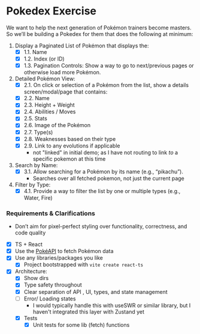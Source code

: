 # Pokedex Exercise

We want to help the next generation of Pokémon trainers become masters. So we’ll be building
a Pokedex for them that does the following at minimum:

1. Display a Paginated List of Pokémon that displays the:
   - [x] 1.1. Name
   - [x] 1.2. Index (or ID)
   - [x] 1.3. Pagination Controls: Show a way to go to next/previous pages or otherwise load more Pokémon.
2. Detailed Pokémon View:
   - [x] 2.1. On click or selection of a Pokémon from the list, show a details screen/modal/page that contains:
   - [x] 2.2. Name
   - [x] 2.3. Height + Weight
   - [x] 2.4. Abilities / Moves
   - [x] 2.5. Stats
   - [x] 2.6. Image of the Pokémon
   - [x] 2.7. Type(s)
   - [x] 2.8. Weaknesses based on their type
   - [x] 2.9. Link to any evolutions if applicable
     - not "linked" in initial demo; as I have not routing to link _to_ a specific pokemon at this time
3. Search by Name:
   - [x] 3.1. Allow searching for a Pokémon by its name (e.g., “pikachu”).
     - Searches over all fetched pokemon, not just the current page
4. Filter by Type:
   - [x] 4.1. Provide a way to filter the list by one or multiple types (e.g., Water, Fire)

### Requirements & Clarifications

* Don’t aim for pixel-perfect styling over functionality, correctness, and code quality

- [x] TS + React
- [x] Use the [PokéAPI](https://pokeapi.co/) to fetch Pokémon data
- [x] Use any libraries/packages you like
  - [x] Project bootstrapped with `vite create react-ts`
- [x] Architecture:
  - [x] Show dirs
  - [x] Type safety throughout
  - [x] Clear separation of API , UI, types, and state management
  - [ ] Error/ Loading states
    - I would typically handle this with useSWR or similar library, but I haven't integrated this layer with Zustand yet 
  - [x] Tests
    - [x] Unit tests for some lib (fetch) functions